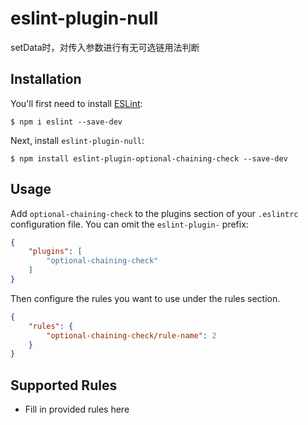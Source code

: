 # eslint-plugin-null

setData时，对传入参数进行有无可选链用法判断

## Installation

You'll first need to install [ESLint](http://eslint.org):

```
$ npm i eslint --save-dev
```

Next, install `eslint-plugin-null`:

```
$ npm install eslint-plugin-optional-chaining-check --save-dev
```


## Usage

Add `optional-chaining-check` to the plugins section of your `.eslintrc` configuration file. You can omit the `eslint-plugin-` prefix:

```json
{
    "plugins": [
        "optional-chaining-check"
    ]
}
```


Then configure the rules you want to use under the rules section.

```json
{
    "rules": {
        "optional-chaining-check/rule-name": 2
    }
}
```

## Supported Rules

* Fill in provided rules here






